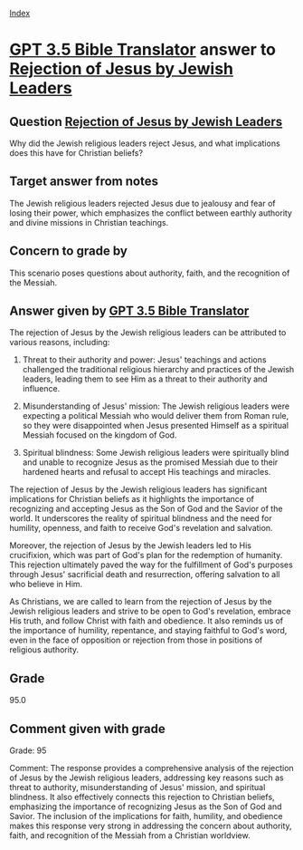 
[Index](../../index.md)
# [GPT 3.5 Bible Translator](../../answering_models/GPT_3.5_Bible_Translator.md) answer to [Rejection of Jesus by Jewish Leaders](../../questions/Rejection_of_Jesus_by_Jewish_Leaders.md)

## Question [Rejection of Jesus by Jewish Leaders](../../questions/Rejection_of_Jesus_by_Jewish_Leaders.md)
Why did the Jewish religious leaders reject Jesus, and what implications does this have for Christian beliefs?

## Target answer from notes
The Jewish religious leaders rejected Jesus due to jealousy and fear of losing their power, which emphasizes the conflict between earthly authority and divine missions in Christian teachings.

## Concern to grade by
This scenario poses questions about authority, faith, and the recognition of the Messiah.

## Answer given by [GPT 3.5 Bible Translator](../../answering_models/GPT_3.5_Bible_Translator.md)
The rejection of Jesus by the Jewish religious leaders can be attributed to various reasons, including:

1. Threat to their authority and power: Jesus' teachings and actions challenged the traditional religious hierarchy and practices of the Jewish leaders, leading them to see Him as a threat to their authority and influence.

2. Misunderstanding of Jesus' mission: The Jewish religious leaders were expecting a political Messiah who would deliver them from Roman rule, so they were disappointed when Jesus presented Himself as a spiritual Messiah focused on the kingdom of God.

3. Spiritual blindness: Some Jewish religious leaders were spiritually blind and unable to recognize Jesus as the promised Messiah due to their hardened hearts and refusal to accept His teachings and miracles.

The rejection of Jesus by the Jewish religious leaders has significant implications for Christian beliefs as it highlights the importance of recognizing and accepting Jesus as the Son of God and the Savior of the world. It underscores the reality of spiritual blindness and the need for humility, openness, and faith to receive God's revelation and salvation.

Moreover, the rejection of Jesus by the Jewish leaders led to His crucifixion, which was part of God's plan for the redemption of humanity. This rejection ultimately paved the way for the fulfillment of God's purposes through Jesus' sacrificial death and resurrection, offering salvation to all who believe in Him.

As Christians, we are called to learn from the rejection of Jesus by the Jewish religious leaders and strive to be open to God's revelation, embrace His truth, and follow Christ with faith and obedience. It also reminds us of the importance of humility, repentance, and staying faithful to God's word, even in the face of opposition or rejection from those in positions of religious authority.

## Grade
95.0

## Comment given with grade
Grade: 95

Comment: The response provides a comprehensive analysis of the rejection of Jesus by the Jewish religious leaders, addressing key reasons such as threat to authority, misunderstanding of Jesus' mission, and spiritual blindness. It also effectively connects this rejection to Christian beliefs, emphasizing the importance of recognizing Jesus as the Son of God and Savior. The inclusion of the implications for faith, humility, and obedience makes this response very strong in addressing the concern about authority, faith, and recognition of the Messiah from a Christian worldview.
